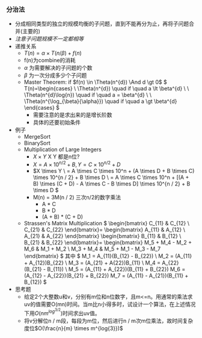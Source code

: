 ### 分治法
- 分成相同类型的独立的规模均衡的子问题，直到不能再分为止，再将子问题合并(主要的)
- *注意子问题规模不一定都相等*
- 递推关系
    - $T(n) = \alpha \times T(n / \beta) + f(n)$
    - f(n)为combine的消耗
    - $\alpha$ 为需要解决的子问题的个数
    - $\beta$ 为一次分成多少个子问题
    - Master Theorem: if $f(n) \in \Theta(n^{d}) \And d \gt 0$
        $ T(n)=\begin{cases}
                \ \Theta(n^{d})  \quad if \quad a \lt \beta^{d} \\
                \ \Theta(n^{d}\log{n}) \quad if \quad a = \beta^{d} \\
                \ \Theta(n^{\log_{\beta}{\alpha}}) \quad if \quad a \gt \beta^{d}
                \end{cases}
        $
        - 需要注意的是求出来的是增长阶数
        - 具体的还要初始条件
- 例子
    - MergeSort
    - BinarySort
    - Multiplication of Large Integers
      - $X \times Y$ X Y 都是n位?
      - $X = A \times 10^{n / 2} + B, Y = C\times 10^{n / 2} + D$
      - $X \times Y \\
      = A \times C \times 10^n + (A \times D + B \times C) \times 10^{n / 2} + B \times D \\
      = A \times C \times 10^n + [(A + B) \times (C + D) - A \times C - B \times D] \times 10^{n / 2} + B \times D
      $
      - M(n) = 3M(n / 2) 三次n/2的数字乘法
        - A * C
        - B * D
        - (A + B) * (C + D)
    - Strassen's Matrix Multiplication
        $   \begin{bmatrix}
            C_{11} & C_{12} \\
            C_{21} & C_{22} 
            \end{bmatrix}=
            \begin{bmatrix}
            A_{11} & A_{12} \\
            A_{21} & A_{22}
            \end{bmatrix} 
            \begin{bmatrix}
            B_{11} & B_{12} \\
            B_{21} & B_{22}
            \end{bmatrix}=
            \begin{bmatrix}
            M_5 + M_4 - M_2 + M_6 & M_1 + M_2 \\
            M_3 + M_4 & M_5 + M_1 - M_3 - M_7
            \end{bmatrix}
        $
        其中
        $
            M_1 = A_{11}(B_{12} - B_{22}) \\
            M_2 = (A_{11} + A_{12})B_{22} \\
            M_3 = (A_{21} + A{22})B_{11} \\
            M_4 = A_{22}(B_{21} - B_{11}) \\
            M_5 = (A_{11} + A_{22})(B_{11} + B_{22})
            M_6 = (A_{12} - A_{22})(B_{21} + B_{22})
            M_7 = (A_{11} - A_{21})(B_{11} + B_{12})
        $
- 思考题
    - 给定2个大整数u和v，分别有m位和n位数字，且m<=n。用通常的乘法求uv的值需要O(mn)时间。当m比n小得多时，试设计一个算法，在上述情况下用$O(nm^{log^{3/2}})$时间求出uv值。
    - 将v分解位n / m段，每段为m位，然后进行n / m次m位乘法，故时间复杂度位$O(\frac{n}{m}  \times m^{log{3}})$
  